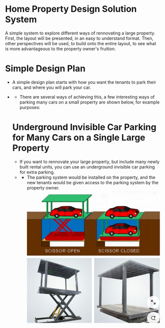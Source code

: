 # Home Property Design Solution System

A simple system to explore different ways of rennovating a large property. First, the layout will be presented, in an easy to understand format. Then, other perspectives will be used, to build onto the entire layout, to see what is more advantageous to the property owner's fruition.

# Simple Design Plan
- A simple design plan starts with how you want the tenants to park their cars, and where you will park your car.
- - There are several ways of achieving this, a few interesting ways of parking many cars on a small property are shown below, for example purposes:
 

  # Underground Invisible Car Parking for Many Cars on a Single Large Property
  - If you want to rennovate your large property, but include many newly built rental units, you can use an underground invisible car parking for extra parking.
  - - The parking system would be installed on the property, and the new tenants would be given access to the parking system by the property owner.
![Invisible Car Parking System for Rental Property](https://github.com/edorejel/electrical_engineering/blob/main/Home_Property_Design_Solution_System/images/Screenshot%202025-02-19%20003115.png)
      
